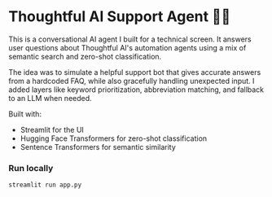 # Thoughtful AI Support Agent 🧠🤖

This is a conversational AI agent I built for a technical screen. It answers user 
questions about Thoughtful AI's automation agents using a mix of semantic search and 
zero-shot classification.

The idea was to simulate a helpful support bot that gives accurate answers from a 
hardcoded FAQ, while also gracefully handling unexpected input. I added layers like 
keyword prioritization, abbreviation matching, and fallback to an LLM when needed.

Built with:
- Streamlit for the UI
- Hugging Face Transformers for zero-shot classification
- Sentence Transformers for semantic similarity

### Run locally
```bash
streamlit run app.py

